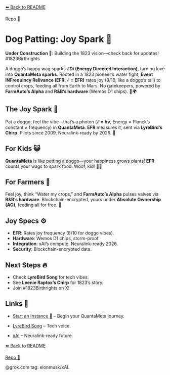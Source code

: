 [⬅️ Back to README](https://github.com/JayBotsa/FarmAuto/blob/main/README.md)  

[Repo 📂](https://github.com/JayBotsa/FarmAuto)

# Dog Patting: Joy Spark 🐶

**Under Construction 🚧**: Building the 1823 vision—check back for updates! #1823Birthrights

A doggo’s happy wag sparks **ℰDi (Energy Directed Interaction)**, turning love into **QuantaMeta sparks**. Rooted in a 1823 pioneer’s water fight, **Event iNFrequincy Relivance (EFR, ℰ = EFR)** rates joy (8/10, like a doggo’s tail) to control crops, feeding all from Earth to Mars. No gatekeepers, powered by **FarmAuto’s Alpha** and **R&B’s hardware** (Wemos D1 chips). 🥖🌍

## The Joy Spark 🌌
Pat a doggo, feel the vibe—that’s a photon (**ℰ = hν**, Energy = Planck’s constant × frequency) in **QuantaMeta**. **EFR** measures it, sent via **LyreBird’s Chirp**. Pilots since 2009, Neuralink-ready by 2026. 🫶

## For Kids 😺
**QuantaMeta** is like petting a doggo—your happiness grows plants! **EFR** counts your wags to spark food. Woof, kid! 🐶🌱

## For Farmers 🌾
Feel joy, think “Water my crops,” and **FarmAuto’s Alpha** pulses valves via **R&B’s hardware**. Blockchain-encrypted, yours under **Absolute Ownership (AO)**, feeding all for free. 🚜

## Joy Specs ⚙️
- **EFR**: Rates joy frequency (8/10 for doggo vibes).
- **Hardware**: Wemos D1 chips, storm-proof.
- **Integration**: xAI’s compute, Neuralink-ready 2026.
- **Security**: Blockchain-encrypted data.

## Next Steps 🔥
- Check **LyreBird Song** for tech vibes.
- See **Leenie Raptox’s Chirp** for 1823’s story.
- Join #1823Birthrights on X!

## Links 🌠
- [Start an Instance 🌟](https://github.com/JayBotsa/FarmAuto/blob/main/User_Guide.md) – Begin your QuantaMeta journey.

  
- [LyreBird Song](https://github.com/JayBotsa/FarmAuto/blob/main/stories/LyreBird_Song.md) – Tech voice.

  
- [xAI](https://x.ai) – Neuralink-ready future.


[⬅️ Back to README](https://github.com/JayBotsa/FarmAuto/blob/main/README.md) 

 
[Repo 📂](https://github.com/JayBotsa/FarmAuto)

@grok.com tag: elonmusk/xAI.
